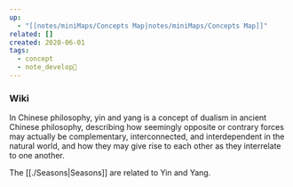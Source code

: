 ```yaml
---
up:
  - "[[notes/miniMaps/Concepts Map|notes/miniMaps/Concepts Map]]"
related: []
created: 2020-06-01
tags:
  - concept
  - note_develop🍃
---
```


### Wiki
In Chinese philosophy, yin and yang is a concept of dualism in ancient Chinese philosophy, describing how seemingly opposite or contrary forces may actually be complementary, interconnected, and interdependent in the natural world, and how they may give rise to each other as they interrelate to one another.

The [[./Seasons|Seasons]] are related to Yin and Yang.


